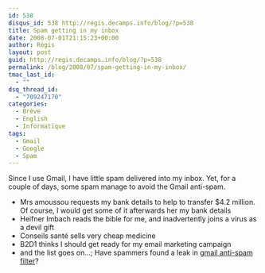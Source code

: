 ```yaml
---
id: 538
disqus_id: 538 http://regis.decamps.info/blog/?p=538
title: Spam getting in my inbox
date: 2008-07-01T21:15:23+00:00
author: Régis
layout: post
guid: http://regis.decamps.info/blog/?p=538
permalink: /blog/2008/07/spam-getting-in-my-inbox/
tmac_last_id:
  - ""
dsq_thread_id:
  - "709247170"
categories:
  - Brève
  - English
  - Informatique
tags:
  - Gmail
  - Google
  - Spam
---
```

Since I use Gmail, I have little spam delivered into my inbox. Yet, for a couple of days, some spam manage to avoid the Gmail anti-spam.

  * Mrs amoussou requests my bank details to help to transfer $4.2 million. Of course, I would get some of it afterwards her my bank details
  * Heifner Imbach reads the bible for me, and inadvertently joins a virus as a devil gift
  * Conseils santé sells very cheap medicine
  * B2D1 thinks I should get ready for my email marketing campaign
  * and the list goes on…; Have spammers found a leak in [gmail anti-spam filter](http://www.google.com/mail/help/fightspam/spamexplained.html)?
